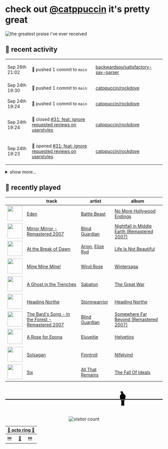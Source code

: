 # check out [@catppuccin](https://github.com/catppuccin) it's pretty great

![the greatest praise i've ever received](https://github.com/user-attachments/assets/ad888e4f-7a22-4eac-85a7-744eacd8eb46)

## 📅 recent activity

<!-- SCRIPT:REPLACE:GITHUB -->
<table>
<tbody>
<tr>
<td><span title='2024-09-26T21:02:31+00:00'>Sep 26th 21:02</span></td>
<td>

🚢 pushed 1 commit to `main`

</td>
<td>

[backwardspy/satisfactory-sav-parser](https://github.com/backwardspy/satisfactory-sav-parser)

</td>
</tr>
<tr>
<td><span title='2024-09-24T19:30:31+00:00'>Sep 24th 19:30</span></td>
<td>

🚢 pushed 1 commit to `main`

</td>
<td>

[catppuccin/rockdove](https://github.com/catppuccin/rockdove)

</td>
</tr>
<tr>
<td><span title='2024-09-24T19:24:04+00:00'>Sep 24th 19:24</span></td>
<td>

🚢 pushed 1 commit to `main`

</td>
<td>

[catppuccin/rockdove](https://github.com/catppuccin/rockdove)

</td>
</tr>
<tr>
<td><span title='2024-09-24T19:24:04+00:00'>Sep 24th 19:24</span></td>
<td>

🎉 closed [#31: feat: ignore requested reviews on userstyles](https://github.com/catppuccin/rockdove/pull/31)

</td>
<td>

[catppuccin/rockdove](https://github.com/catppuccin/rockdove)

</td>
</tr>
<tr>
<td><span title='2024-09-24T19:23:13+00:00'>Sep 24th 19:23</span></td>
<td>

🚀 opened [#31: feat: ignore requested reviews on userstyles](https://github.com/catppuccin/rockdove/pull/31)

</td>
<td>

[catppuccin/rockdove](https://github.com/catppuccin/rockdove)

</td>
</tr>
</tbody>
</table>

<details>
<summary>show more...</summary>
<table>
<tbody>
<tr>
<td><span title='2024-09-24T16:58:50+00:00'>Sep 24th 16:58</span></td>
<td>

🚢 pushed 1 commit to `main`

</td>
<td>

[catppuccin/rockdove](https://github.com/catppuccin/rockdove)

</td>
</tr>
<tr>
<td><span title='2024-09-24T16:57:27+00:00'>Sep 24th 16:57</span></td>
<td>

🚢 pushed 2 commits to `main`

</td>
<td>

[catppuccin/rockdove](https://github.com/catppuccin/rockdove)

</td>
</tr>
<tr>
<td><span title='2024-09-24T16:55:01+00:00'>Sep 24th 16:55</span></td>
<td>

🚢 pushed 1 commit to `main`

</td>
<td>

[catppuccin/rockdove](https://github.com/catppuccin/rockdove)

</td>
</tr>
<tr>
<td><span title='2024-09-24T16:55:01+00:00'>Sep 24th 16:55</span></td>
<td>

🎉 closed [#30: fix: support teams in PR review requests](https://github.com/catppuccin/rockdove/pull/30)

</td>
<td>

[catppuccin/rockdove](https://github.com/catppuccin/rockdove)

</td>
</tr>
<tr>
<td><span title='2024-09-24T16:53:05+00:00'>Sep 24th 16:53</span></td>
<td>

🚀 opened [#30: fix: support teams in PR review requests](https://github.com/catppuccin/rockdove/pull/30)

</td>
<td>

[catppuccin/rockdove](https://github.com/catppuccin/rockdove)

</td>
</tr>
<tr>
<td><span title='2024-09-24T16:52:51+00:00'>Sep 24th 16:52</span></td>
<td>

🚢 pushed 1 commit to `fix/pr-team-review`

</td>
<td>

[catppuccin/rockdove](https://github.com/catppuccin/rockdove)

</td>
</tr>
<tr>
<td><span title='2024-09-24T16:51:40+00:00'>Sep 24th 16:51</span></td>
<td>

🚢 pushed 1 commit to `fix/pr-team-review`

</td>
<td>

[catppuccin/rockdove](https://github.com/catppuccin/rockdove)

</td>
</tr>
<tr>
<td><span title='2024-09-24T16:50:34+00:00'>Sep 24th 16:50</span></td>
<td>

🚢 pushed 1 commit to `fix/pr-team-review`

</td>
<td>

[catppuccin/rockdove](https://github.com/catppuccin/rockdove)

</td>
</tr>
<tr>
<td><span title='2024-09-23T09:13:50+00:00'>Sep 23rd 09:13</span></td>
<td>

🚀 opened [#36: mdbook-catppuccin 3.0.3](https://github.com/catppuccin/homebrew-tap/pull/36)

</td>
<td>

[catppuccin/homebrew-tap](https://github.com/catppuccin/homebrew-tap)

</td>
</tr>
<tr>
<td><span title='2024-09-22T17:10:10+00:00'>Sep 22nd 17:10</span></td>
<td>

🚢 pushed 1 commit to `main`

</td>
<td>

[backwardspy/satisfactory-sav-parser](https://github.com/backwardspy/satisfactory-sav-parser)

</td>
</tr>
<tr>
<td><span title='2024-09-22T14:25:59+00:00'>Sep 22nd 14:25</span></td>
<td>

🔍 reviewed [#29: docs(README): mention `DISCORD_ERROR_WEBHOOK`](https://github.com/catppuccin/rockdove/pull/29)

</td>
<td>

[catppuccin/rockdove](https://github.com/catppuccin/rockdove)

</td>
</tr>
<tr>
<td><span title='2024-09-22T13:28:40+00:00'>Sep 22nd 13:28</span></td>
<td>

🚢 pushed 2 commits to `main`

</td>
<td>

[catppuccin/rockdove](https://github.com/catppuccin/rockdove)

</td>
</tr>
</tbody>
</table>
</details>
<!-- SCRIPT:REPLACE:GITHUB -->

## 🎵 recently played

<!-- SCRIPT:REPLACE:SPOTIFY -->
| | track | artist | album |
| - | - | - | - |
| <img src="https://i.scdn.co/image/ab67616d00004851f0d55e973f83cbfe90dded16" width="48" height="48"> | [Eden](https://open.spotify.com/track/68sLf8iqi43JZVw3eOdzwy) | [Battle Beast](https://open.spotify.com/artist/7k5jeohQCF20a8foBD9ize) | [No More Hollywood Endings](https://open.spotify.com/track/68sLf8iqi43JZVw3eOdzwy) |
| <img src="https://i.scdn.co/image/ab67616d000048515e77d3ce3a4f7f382daaf46f" width="48" height="48"> | [Mirror Mirror - Remastered 2007](https://open.spotify.com/track/4gFhLQA90CAFuS0Ma8aIiX) | [Blind Guardian](https://open.spotify.com/artist/7jxJ25p0pPjk0MStloN6o6) | [Nightfall in Middle Earth (Remastered 2007)](https://open.spotify.com/track/4gFhLQA90CAFuS0Ma8aIiX) |
| <img src="https://i.scdn.co/image/ab67616d000048513859468aac84e63a7661f814" width="48" height="48"> | [At the Break of Dawn](https://open.spotify.com/track/7Afg7GsTbQa9WWbFQINevi) | [Arion](https://open.spotify.com/artist/0c09mxGbMHuFLpPJMY6JdA), [Elize Ryd](https://open.spotify.com/artist/4aHpq3SeE9HiKNft9Bcj55) | [Life Is Not Beautiful](https://open.spotify.com/track/7Afg7GsTbQa9WWbFQINevi) |
| <img src="https://i.scdn.co/image/ab67616d00004851f6186aceed57dd555b846a62" width="48" height="48"> | [Mine Mine Mine!](https://open.spotify.com/track/2dDCZgcFGl9yj3ZEmaQM6x) | [Wind Rose](https://open.spotify.com/artist/67ps5pbKVO7V9Fcb4lTIXz) | [Wintersaga](https://open.spotify.com/track/2dDCZgcFGl9yj3ZEmaQM6x) |
| <img src="https://i.scdn.co/image/ab67616d00004851b37a2bb117c7ae30ee77b6bd" width="48" height="48"> | [A Ghost in the Trenches](https://open.spotify.com/track/6wWnwIrwPV32hKQouXpasL) | [Sabaton](https://open.spotify.com/artist/3o2dn2O0FCVsWDFSh8qxgG) | [The Great War](https://open.spotify.com/track/6wWnwIrwPV32hKQouXpasL) |
| <img src="https://i.scdn.co/image/ab67616d000048517c49e7aa99724276c0cba377" width="48" height="48"> | [Heading Northe](https://open.spotify.com/track/0DBxP8Hwc8yjYBconLH1V6) | [Stormwarrior](https://open.spotify.com/artist/5HU7OcgioAzw0hzxbeLD1C) | [Heading Northe](https://open.spotify.com/track/0DBxP8Hwc8yjYBconLH1V6) |
| <img src="https://i.scdn.co/image/ab67616d00004851e8c8f9410e7fe5fc25910fc2" width="48" height="48"> | [The Bard's Song - In the Forest - Remastered 2007](https://open.spotify.com/track/7xPGvZaG9W7UOrCgEwbONe) | [Blind Guardian](https://open.spotify.com/artist/7jxJ25p0pPjk0MStloN6o6) | [Somewhere Far Beyond (Remastered 2007)](https://open.spotify.com/track/7xPGvZaG9W7UOrCgEwbONe) |
| <img src="https://i.scdn.co/image/ab67616d000048513dbcf3c664ff6be4204a32b4" width="48" height="48"> | [A Rose for Epona](https://open.spotify.com/track/4B8aMSI3d7IOgAFHwkrp4o) | [Eluveitie](https://open.spotify.com/artist/5X0N2k3qMnI8kSrGJT3kfT) | [Helvetios](https://open.spotify.com/track/4B8aMSI3d7IOgAFHwkrp4o) |
| <img src="https://i.scdn.co/image/ab67616d00004851fe111896e6e8ff6c30073266" width="48" height="48"> | [Solsagan](https://open.spotify.com/track/7fWhkCzm5g2EYZgjrrGJKT) | [Finntroll](https://open.spotify.com/artist/4ZgkHVHmGPXuRy8zd26ZJX) | [Nifelvind](https://open.spotify.com/track/7fWhkCzm5g2EYZgjrrGJKT) |
| <img src="https://i.scdn.co/image/ab67616d000048517819a67c8d2e62e4dffc93f3" width="48" height="48"> | [Six](https://open.spotify.com/track/3WRTADbL0criwvX6IQFex2) | [All That Remains](https://open.spotify.com/artist/2zgG1GPDvjaBgxeQaVXI14) | [The Fall Of Ideals](https://open.spotify.com/track/3WRTADbL0criwvX6IQFex2) |

<!-- SCRIPT:REPLACE:SPOTIFY -->

<br>

<div align="center">

<picture>
    <source media="(prefers-color-scheme: light)" srcset="assets/pigeon-light.svg">
    <source media="(prefers-color-scheme: dark)" srcset="assets/pigeon-dark.svg">
    <img alt="pigeon sitting on a wire" src="assets/pigeon-light.svg">
</picture>

<br>
<br>

![visitor count](https://profile-counter.glitch.me/backwardspy/count.svg)

<table>
    <thead>
        <th colspan="3"><a href="https://octo-ring.com">🐙 octo ring 🐙</a></th>
    </thead>
    <tbody>
        <td><a href="https://octo-ring.com/p/backwardspy/prev">⏮️</a></td>
        <td><a href="https://octo-ring.com/p/backwardspy/random">🔀</a></td>
        <td><a href="https://octo-ring.com/p/backwardspy/next">⏭️</a></td>
    </tbody>
</table>

</div>
